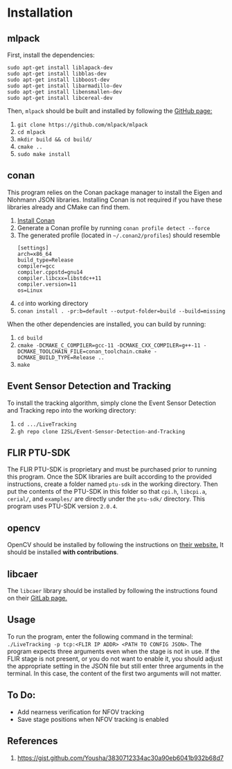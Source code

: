 # Installation

## mlpack
First, install the dependencies:
```
sudo apt-get install liblapack-dev
sudo apt-get install libblas-dev
sudo apt-get install libboost-dev
sudo apt-get install libarmadillo-dev
sudo apt-get install libensmallen-dev
sudo apt-get install libcereal-dev
```

Then, `mlpack` should be built and installed by following the [GitHub page:](https://github.com/mlpack/mlpack)
1. `git clone https://github.com/mlpack/mlpack`
2. `cd mlpack`
3. `mkdir build && cd build/`
4. `cmake ..`
5. `sudo make install`

## conan
This program relies on the Conan package manager to install the Eigen and Nlohmann JSON libraries. Installing Conan is
not required if you have these libraries already and CMake can find them.
1. [Install Conan](https://docs.conan.io/2/installation.html)
2. Generate a Conan profile by running `conan profile detect --force`
3. The generated profile (located in `~/.conan2/profiles`) should resemble
   ```
   [settings]
   arch=x86_64
   build_type=Release
   compiler=gcc
   compiler.cppstd=gnu14
   compiler.libcxx=libstdc++11
   compiler.version=11
   os=Linux
   ```
4. `cd` into working directory
5. `conan install . -pr:b=default --output-folder=build --build=missing`

When the other dependencies are installed, you can build by running:
1. `cd build`
2. `cmake -DCMAKE_C_COMPILER=gcc-11 -DCMAKE_CXX_COMPILER=g++-11 -DCMAKE_TOOLCHAIN_FILE=conan_toolchain.cmake -DCMAKE_BUILD_TYPE=Release ..`
3. `make`

## Event Sensor Detection and Tracking
To install the tracking algorithm, simply clone the Event Sensor Detection and Tracking repo into the working directory:
1. `cd .../LiveTracking`
2. `gh repo clone I2SL/Event-Sensor-Detection-and-Tracking`

## FLIR PTU-SDK
The FLIR PTU-SDK is proprietary and must be purchased prior to running this program. Once the SDK libraries are built
according to the provided instructions, create a folder named `ptu-sdk` in the working directory. Then put the contents
of the PTU-SDK in this folder so that `cpi.h`, `libcpi.a`, `cerial/`, and `examples/` are directly under the `ptu-sdk/`
directory. This program uses PTU-SDK version `2.0.4`.

## opencv
OpenCV should be installed by following the instructions on [their website.](https://docs.opencv.org/4.x/d7/d9f/tutorial_linux_install.html)
It should be installed **with contributions**.

## libcaer
The `libcaer` library should be installed by following the instructions found on their [GitLab page.](https://gitlab.com/inivation/dv/libcaer)

## Usage
To run the program, enter the following command in the terminal: `./LiveTracking -p tcp:<FLIR IP ADDR> <PATH TO CONFIG JSON>`.
The program expects three arguments even when the stage is not in use. If the FLIR stage is not present, or you do not
want to enable it, you should adjust the appropriate setting in the JSON file but still enter three arguments in the
terminal. In this case, the content of the first two arguments will not matter.

## To Do:
* Add nearness verification for NFOV tracking
* Save stage positions when NFOV tracking is enabled

## References
1. https://gist.github.com/Yousha/3830712334ac30a90eb6041b932b68d7